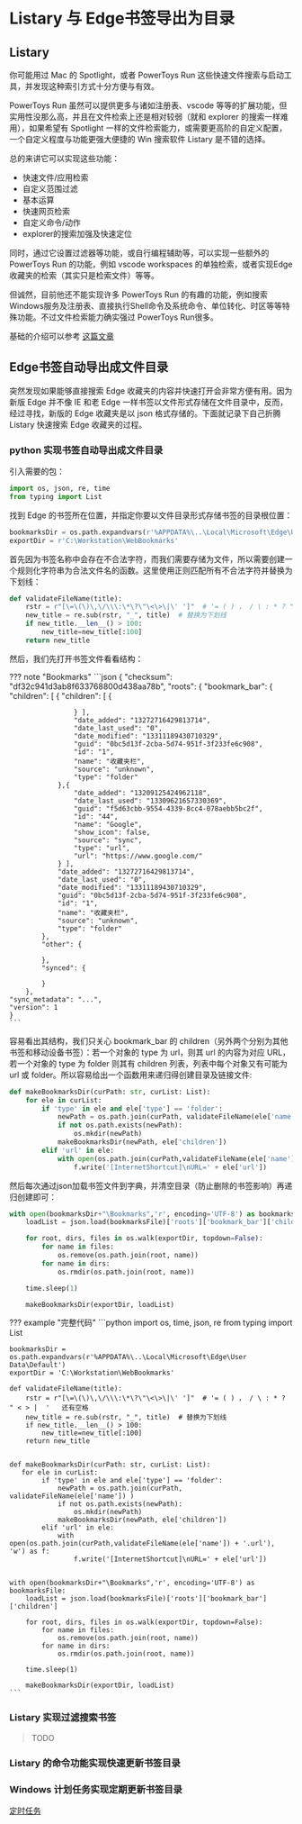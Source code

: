 # Listary 与 Edge书签导出为目录

## Listary

你可能用过 Mac 的 Spotlight，或者 PowerToys Run 这些快速文件搜索与启动工具，并发现这种索引方式十分方便与有效。

PowerToys Run 虽然可以提供更多与诸如注册表、vscode 等等的扩展功能，但实用性没那么高，并且在文件检索上还是相对较弱（就和 explorer 的搜索一样难用），如果希望有 Spotlight 一样的文件检索能力，或需要更高阶的自定义配置，一个自定义程度与功能更强大便捷的 Win 搜索软件 Listary 是不错的选择。

总的来讲它可以实现这些功能：

- 快速文件/应用检索
- 自定义范围过滤
- 基本运算
- 快速网页检索
- 自定义命令/动作
- explorer的搜索加强及快速定位

同时，通过它设置过滤器等功能，或自行编程辅助等，可以实现一些额外的 PowerToys Run 的功能，例如 vscode workspaces 的单独检索，或者实现Edge收藏夹的检索（其实只是检索文件）等等。

但诚然，目前他还不能实现许多 PowerToys Run 的有趣的功能，例如搜索Windows服务及注册表、直接执行Shell命令及系统命令、单位转化、时区等等特殊功能。不过文件检索能力确实强过 PowerToys Run很多。

基础的介绍可以参考 [这篇文章](https://mp.weixin.qq.com/s/8ldp0k-d6EPekiIJ-P4gUQ)

## Edge书签自动导出成文件目录

突然发现如果能够直接搜索 Edge 收藏夹的内容并快速打开会非常方便有用。因为新版 Edge 并不像 IE 和老 Edge 一样书签以文件形式存储在文件目录中，反而，经过寻找，新版的 Edge 收藏夹是以 json 格式存储的。下面就记录下自己折腾 Listary 快速搜索 Edge 收藏夹的过程。

### python 实现书签自动导出成文件目录

引入需要的包：

```python
import os, json, re, time
from typing import List
```

找到 Edge 的书签所在位置，并指定你要以文件目录形式存储书签的目录根位置：

```python
bookmarksDir = os.path.expandvars(r'%APPDATA%\..\Local\Microsoft\Edge\User Data\Default')
exportDir = r'C:\Workstation\WebBookmarks'
```

首先因为书签名称中会存在不合法字符，而我们需要存储为文件，所以需要创建一个规则化字符串为合法文件名的函数。这里使用正则匹配所有不合法字符并替换为下划线：

```python
def validateFileName(title):
    rstr = r"[\=\(\)\,\/\\\:\*\?\"\<\>\|\' ']"  # '= ( ) ， / \ : * ? " < > |  '   还有空格
    new_title = re.sub(rstr, "_", title)  # 替换为下划线
    if new_title.__len__() > 100:
        new_title=new_title[:100]
    return new_title
```

然后，我们先打开书签文件看看结构：

??? note "Bookmarks"
    ```json
    {
        "checksum": "df32c941d3ab8f633768800d438aa78b",
        "roots": {
            "bookmark_bar": {
                "children": [ {
                    "children": [ {
                        
                    } ],
                    "date_added": "13272716429813714",
                    "date_last_used": "0",
                    "date_modified": "13311189430710329",
                    "guid": "0bc5d13f-2cba-5d74-951f-3f233fe6c908",
                    "id": "1",
                    "name": "收藏夹栏",
                    "source": "unknown",
                    "type": "folder"
                },{
                    "date_added": "13209125424962118",
                    "date_last_used": "13309621657330369",
                    "guid": "f5d63cbb-9554-4339-8cc4-078aebb5bc2f",
                    "id": "44",
                    "name": "Google",
                    "show_icon": false,
                    "source": "sync",
                    "type": "url",
                    "url": "https://www.google.com/"
                } ],
                "date_added": "13272716429813714",
                "date_last_used": "0",
                "date_modified": "13311189430710329",
                "guid": "0bc5d13f-2cba-5d74-951f-3f233fe6c908",
                "id": "1",
                "name": "收藏夹栏",
                "source": "unknown",
                "type": "folder"
            },
            "other": {

            },
            "synced": {

            }
        },
    "sync_metadata": "...",
    "version": 1
    }
    ```

容易看出其结构，我们只关心 bookmark_bar 的 children（另外两个分别为其他书签和移动设备书签）：若一个对象的 type 为 url，则其 url 的内容为对应 URL，若一个对象的 type 为 folder 则其有 children 列表，列表中每个对象又有可能为 url 或 folder。所以容易给出一个函数用来递归得创建目录及链接文件:

```python
def makeBookmarksDir(curPath: str, curList: List):
    for ele in curList:
        if 'type' in ele and ele['type'] == 'folder':
            newPath = os.path.join(curPath, validateFileName(ele['name']) )
            if not os.path.exists(newPath):
                os.mkdir(newPath)
            makeBookmarksDir(newPath, ele['children'])
        elif 'url' in ele:
            with open(os.path.join(curPath,validateFileName(ele['name']) + '.url'), 'w') as f:
                f.write('[InternetShortcut]\nURL=' + ele['url'])
```

然后每次通过json加载书签文件到字典，并清空目录（防止删除的书签影响）再递归创建即可：

```python
with open(bookmarksDir+"\Bookmarks",'r', encoding='UTF-8') as bookmarksFile:
    loadList = json.load(bookmarksFile)['roots']['bookmark_bar']['children']

    for root, dirs, files in os.walk(exportDir, topdown=False):
        for name in files:
            os.remove(os.path.join(root, name))
        for name in dirs:
            os.rmdir(os.path.join(root, name))

    time.sleep(1)

    makeBookmarksDir(exportDir, loadList)
```


??? example "完整代码"
    ```python
    import os, time, json, re
    from typing import List

    bookmarksDir = os.path.expandvars(r'%APPDATA%\..\Local\Microsoft\Edge\User Data\Default')
    exportDir = 'C:\Workstation\WebBookmarks'

    def validateFileName(title):
        rstr = r"[\=\(\)\,\/\\\:\*\?\"\<\>\|\' ']"  # '= ( ) ， / \ : * ? " < > |  '   还有空格
        new_title = re.sub(rstr, "_", title)  # 替换为下划线
        if new_title.__len__() > 100:
            new_title=new_title[:100]
        return new_title


    def makeBookmarksDir(curPath: str, curList: List):
       for ele in curList:
            if 'type' in ele and ele['type'] == 'folder':
                newPath = os.path.join(curPath, validateFileName(ele['name']) )
                if not os.path.exists(newPath):
                    os.mkdir(newPath)
                makeBookmarksDir(newPath, ele['children'])
            elif 'url' in ele:
                with open(os.path.join(curPath,validateFileName(ele['name']) + '.url'), 'w') as f:
                    f.write('[InternetShortcut]\nURL=' + ele['url'])


    with open(bookmarksDir+"\Bookmarks",'r', encoding='UTF-8') as bookmarksFile:
        loadList = json.load(bookmarksFile)['roots']['bookmark_bar']['children']

        for root, dirs, files in os.walk(exportDir, topdown=False):
            for name in files:
                os.remove(os.path.join(root, name))
            for name in dirs:
                os.rmdir(os.path.join(root, name))

        time.sleep(1)

        makeBookmarksDir(exportDir, loadList)
    ```


### Listary 实现过滤搜索书签

>TODO

### Listary 的命令功能实现快速更新书签目录

### Windows 计划任务实现定期更新书签目录
[定时任务]()